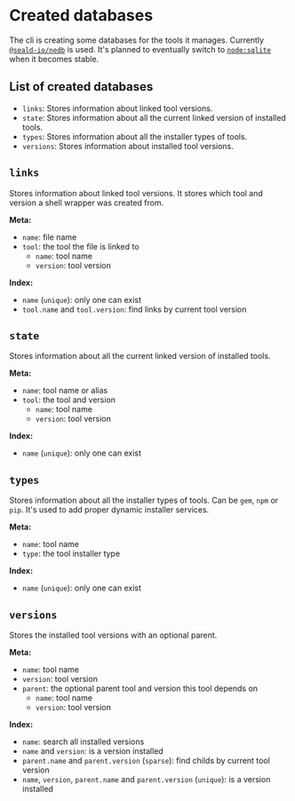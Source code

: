 # Created databases

The cli is creating some databases for the tools it manages.
Currently [`@seald-io/nedb`](https://github.com/seald/nedb) is used.
It's planned to eventually switch to [`node:sqlite`](https://nodejs.org/api/sqlite.html) when it becomes stable.

## List of created databases

- `links`: Stores information about linked tool versions.
- `state`: Stores information about all the current linked version of installed tools.
- `types`: Stores information about all the installer types of tools.
- `versions`: Stores information about installed tool versions.

## `links`

Stores information about linked tool versions.
It stores which tool and version a shell wrapper was created from.

**Meta:**

- `name`: file name
- `tool`: the tool the file is linked to
  - `name`: tool name
  - `version`: tool version

**Index:**

- `name` (`unique`): only one can exist
- `tool.name` and `tool.version`: find links by current tool version

## `state`

Stores information about all the current linked version of installed tools.

**Meta:**

- `name`: tool name or alias
- `tool`: the tool and version
  - `name`: tool name
  - `version`: tool version

**Index:**

- `name` (`unique`): only one can exist

## `types`

Stores information about all the installer types of tools.
Can be `gem`, `npm` or `pip`.
It's used to add proper dynamic installer services.

**Meta:**

- `name`: tool name
- `type`: the tool installer type

**Index:**

- `name` (`unique`): only one can exist

## `versions`

Stores the installed tool versions with an optional parent.

**Meta:**

- `name`: tool name
- `version`: tool version
- `parent`: the optional parent tool and version this tool depends on
  - `name`: tool name
  - `version`: tool version

**Index:**

- `name`: search all installed versions
- `name` and `version`: is a version installed
- `parent.name` and `parent.version` (`sparse`): find childs by current tool version
- `name`, `version`, `parent.name` and `parent.version` (`unique`): is a version installed
